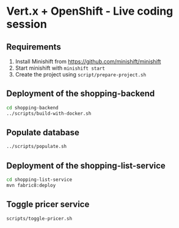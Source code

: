 # Vert.x + OpenShift - Live coding session

## Requirements

1. Install Minishift from https://github.com/minishift/minishift
2. Start minishift with `minishift start`
3. Create the project using `script/prepare-project.sh`

## Deployment of the shopping-backend

```bash
cd shopping-backend
../scripts/build-with-docker.sh
```

## Populate database

```bash
../scripts/populate.sh
```

## Deployment of the shopping-list-service

```bash
cd shopping-list-service
mvn fabric8:deploy
```

## Toggle pricer service

```bash
scripts/toggle-pricer.sh
```
